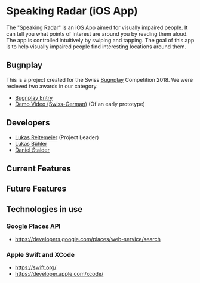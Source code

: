 # Speaking Radar (iOS App)

The "Speaking Radar" is an iOS App aimed for visually impaired people.
It can tell you what points of interest are around you by reading them aloud. The app is controlled intuitively by swiping and tapping.
The goal of this app is to help visually impaired people find interesting locations around them.

## Bugnplay
This is a project created for the Swiss [Bugnplay](http://bugnplay.ch/) Competition 2018.
We were recieved two awards in our category.
- [Bugnplay Entry](http://bugnplay.ch/pms/de/minisite/5583/)
- [Demo Video (Swiss-German)](https://www.youtube.com/watch?v=To9tWD5d5iA) (Of an early prototype)

## Developers
- [Lukas Reitemeier](https://github.com/reitemeier) (Project Leader)
- [Lukas Bühler](https://github.com/lukasbuehler)
- [Daniel Stalder](https://github.com/meintte)

## Current Features


## Future Features


## Technologies in use

### Google Places API
- https://developers.google.com/places/web-service/search

### Apple Swift and XCode
- https://swift.org/
- https://developer.apple.com/xcode/
